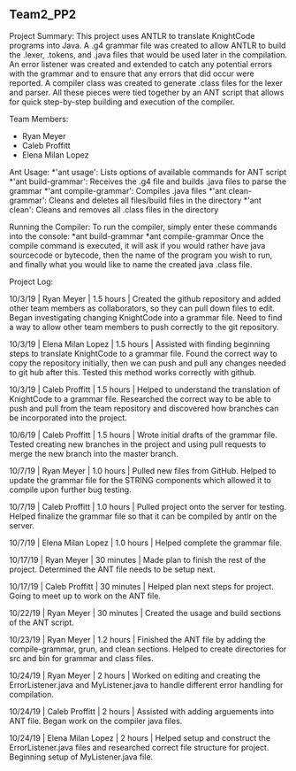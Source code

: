 ## Team2_PP2

Project Summary:
This project uses ANTLR to translate KnightCode programs into Java. A .g4 grammar file was created to allow ANTLR to build the .lexer, .tokens, and .java files that would be used later in the compilation. An error listener was created and extended to catch any potential errors with the grammar and to ensure that any errors that did occur were reported. A compiler class was created to generate .class files for the lexer and parser. All these pieces were tied together by an ANT script that allows for quick step-by-step building and execution of the compiler.

Team Members:
- Ryan Meyer
- Caleb Proffitt
- Elena Milan Lopez

Ant Usage:
     *'ant usage': Lists options of available commands for ANT script 
     *'ant build-grammar': Receives the .g4 file  and builds .java files to parse the grammar
     *'ant compile-grammar': Compiles .java files
     *'ant clean-grammar': Cleans and deletes all files/build files in the directory
     *'ant clean': Cleans and removes all .class files in the directory
     
Running the Compiler:
To run the compiler, simply enter these commands into the console:
     *ant build-grammar
     *ant compile-grammar
Once the compile command is executed, it will ask if you would rather have java sourcecode or bytecode, then the name of the program you wish to run, and finally what you would like to name the created java .class file.

Project Log:

10/3/19 | Ryan Meyer | 1.5 hours | Created the github repository and added other team members as collaborators, so they can pull down files to edit. Began investigating changing 
KnightCode into a grammar file. Need to find a way to allow other team members to push correctly to the git repository.

10/3/19 | Elena Milan Lopez | 1.5 hours | Assisted with finding beginning steps to translate KnightCode to a grammar file. Found the correct way to copy the repository initially, then
we can push and pull any changes needed to git hub after this. Tested this method works correctly with github.

10/3/19 | Caleb Proffitt | 1.5 hours | Helped to understand the translation of KnightCode to a grammar file. Researched the correct way to be able to push and pull from the
team repository and discovered how branches can be incorporated into the project.
 
10/6/19 | Caleb Proffitt | 1.5 hours | Wrote initial drafts of the grammar file. Tested creating new branches in the project and using pull requests to merge the new branch into the master branch.

10/7/19 | Ryan Meyer | 1.0 hours | Pulled new files from GitHub. Helped to update the grammar file for the STRING components which allowed it to compile upon further bug testing.

10/7/19 | Caleb Proffitt | 1.0 hours | Pulled project onto the server for testing. Helped finalize the grammar file so that it can be compiled by antlr on the server.

10/7/19 | Elena Milan Lopez | 1.0 hours | Helped complete the grammar file.

10/17/19 | Ryan Meyer | 30 minutes | Made plan to finish the rest of the project. Determined the ANT file needs to be setup next.

10/17/19 | Caleb Proffitt | 30 minutes | Helped plan next steps for project. Going to meet up to work on the ANT file.

10/22/19 | Ryan Meyer | 30 minutes | Created the usage and build sections of the ANT script.

10/23/19 | Ryan Meyer | 1.2 hours | Finished the ANT file by adding the compile-grammar, grun, and clean sections. Helped to create directories for src and bin for grammar and 
class files.

10/24/19 | Ryan Meyer | 2 hours | Worked on editing and creating the ErrorListener.java and MyListener.java to handle different error handling for compilation. 

10/24/19 | Caleb Proffitt | 2 hours | Assisted with adding arguements into ANT file. Began work on the compiler java files.

10/24/19 | Elena Milan Lopez | 2 hours | Helped setup and construct the ErrorListener.java files and researched correct file structure for project. Beginning setup of
MyListener.java file.
